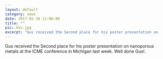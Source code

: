 ```yaml
---
layout: default
category: news
date: 2017-05-30 11:00:00
title: ""
pic: Gus.jpg
excerpt: "Gus received the Second place for his poster presentation on nanoporous metals at the ICME conference in Michigan last week. Well done Gus!."
---
```

Gus received the Second place for his poster presentation on nanoporous metals at the ICME conference in Michigan last week. Well done Gus!.

